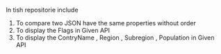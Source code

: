In tish repositorie include 

1) To compare two JSON have the same properties without order
2) To display the Flags in Given API
3) To display the ContryName , Region , Subregion , Population in Given API
